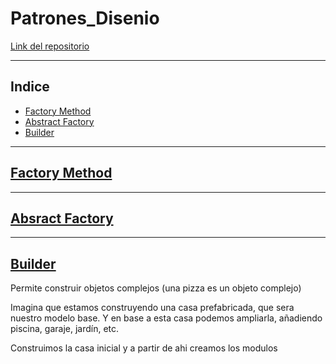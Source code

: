 # Patrones_Disenio

[Link del repositorio](https://github.com/rnoguer22/Patrones_Disenio.git)

---

## Indice

- [Factory Method](#1)
- [Abstract Factory](#2)
- [Builder](#3)

---

## <a name="1" href="FactoryMethod/factorymethod.py">Factory Method</a>

---

## <a name="2" href="AbstractFactory/abstractfactory.py">Absract Factory</a>

---

## <a name="3" href="Builder/builder.py">Builder</a>

Permite construir objetos complejos (una pizza es un objeto complejo)

Imagina que estamos construyendo una casa prefabricada, que sera nuestro modelo base. Y en base a esta casa podemos ampliarla, añadiendo piscina, garaje, jardín, etc.

Construimos la casa inicial y a partir de ahi creamos los modulos
